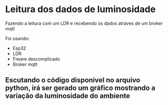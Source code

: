<h1>Leitura dos dados de luminosidade</h1>
<p>Fazendo a leitura com um LDR e recebendo os dados atráves de um broker mqtt</p>
<p>Foi usando:</p>
<ul>
    <li>Esp32</li>
    <li>LDR</li>
    <li>Fiware descomplicado</li>
    <li>Broker mqtt</li>
</ul>
<h2>Escutando o código disponivel no arquivo python, irá ser gerado um gráfico mostrando a variação da luminosidade do ambiente</h2>